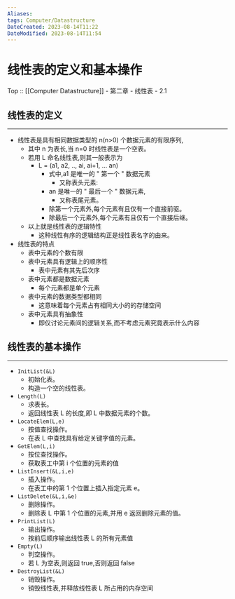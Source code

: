 ```yaml
---
Aliases: 
tags: Computer/Datastructure 
DateCreated: 2023-08-14T11:22
DateModified: 2023-08-14T11:54
---
```

# 线性表的定义和基本操作

Top :: [[Computer Datastructure]] - 第二章 - 线性表 - 2.1

## 线性表的定义
---
- 线性表是具有相同数据类型的 n(n>0) 个数据元素的有限序列,
	- 其中 n 为表长,当 n=0 时线性表是一个空表。
	- 若用 L 命名线性表,则其一般表示为
		- L = (a1, a2, .., ai, ai+1, … an)
			- 式中,a1 是唯一的 " 第一个 " 数据元素
				- 又称表头元素:
			- an 是唯一的 " 最后一个 " 数据元素,
				- 又称表尾元素。
			- 除第一个元素外,每个元素有且仅有一个直接前驱。
			- 除最后一个元素外,每个元素有且仅有一个直接后继。
	- 以上就是线性表的逻辑特性
		- 这种线性有序的逻辑结构正是线性表名字的由来。
- 线性表的特点
	- 表中元素的个数有限
	- 表中元素具有逻辑上的顺序性
		- 表中元素有其先后次序
	- 表中元素都是数据元素
		- 每个元素都是单个元素
	- 表中元素的数据类型都相同
		- 这意味着每个元素占有相同大小的的存储空间
	- 表中元素具有抽象性
		- 即仅讨论元素间的逻辑关系,而不考虑元素究竟表示什么内容
  
## 线性表的基本操作
---
- `InitList(&L)`
	- 初始化表。
	- 构造一个空的线性表。
- `Length(L)`
	- 求表长。
	- 返回线性表 L 的长度,即 L 中数据元素的个数。
- `LocateElem(L,e)`
	- 按值查找操作。
	- 在表 L 中查找具有给定关键字值的元素。
- `GetElem(L,i)`
	- 按位查找操作。
	- 获取表工中第 i 个位置的元素的值
- `ListInsert(&L,i,e)`
	- 插入操作。
	- 在表工中的第 1 个位置上插入指定元素 e。
- `ListDelete(&L,i,&e)`
	- 删除操作。
	- 删除表 L 中第 1 个位置的元素,并用 e 返回删除元素的值。
- `PrintList(L)`
	- 输出操作。
	- 按前后顺序输出线性表 L 的所有元素值
- `Empty(L)`
	- 判空操作。
	- 若 L 为空表,则返回 true,否则返回 false
- `DestroyList(&L)`
	- 销毁操作。
	- 销毁线性表,并释放线性表 L 所占用的内存空间
